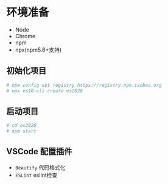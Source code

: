 # 环境准备

- Node
- Chrome
- npm
- npx(npm5.6+支持)

## 初始化项目

```sh
# npm config set registry https://registry.npm.taobao.org
# npx es10-cli create es2020
```

## 启动项目

```sh
# cd es2020
# npm start
```

## VSCode 配置插件

- `Beautify` 代码格式化
- `ESLint` eslint检查